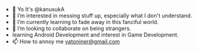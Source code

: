 - 👋 Yo It's @kanusukA
- 👀 I’m interested in messing stuff up, especially what I don't understand.
- 🌱 I’m currently learning to fade away in this fanciful world.
- 💞️ I’m looking to collaborate on being strangers.
- learning Android Development and interest in Game Development.
- 📫 How to annoy me yatoniner@gmail.com

<!---
kanusukA/kanusukA is a ✨ special ✨ repository because its `README.md` (this file) appears on your GitHub profile.
You can click the Preview link to take a look at your changes.
--->

